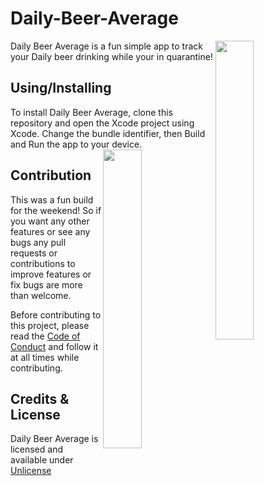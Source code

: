 # Daily-Beer-Average

<img src="https://github.com/justSomeBeardedDev/Daily-Beer-Average/blob/master/Screen%20Shot%202020-04-17%20at%204.58.16%20PM.png" align="right" width="35%"></img>
Daily Beer Average is a fun simple app to track your Daily beer drinking while your in quarantine!
## Using/Installing
To install Daily Beer Average, clone this repository and open the Xcode project using Xcode. Change the bundle identifier, then Build and Run the app to your device.
<img src="https://github.com/justSomeBeardedDev/Daily-Beer-Average/blob/master/Screen%20Shot%202020-04-17%20at%204.59.21%20PM.png" align="right" width="35%"></img>
## Contribution
This was a fun build for the weekend! So if you want any other features or see any bugs any pull requests or contributions to improve features or fix bugs are more than welcome.

Before contributing to this project, please read the [Code of Conduct](CODE_OF_CONDUCT.md) and follow it at all times while contributing.


## Credits & License
Daily Beer Average is licensed and available under [Unlicense](LICENSE) 
